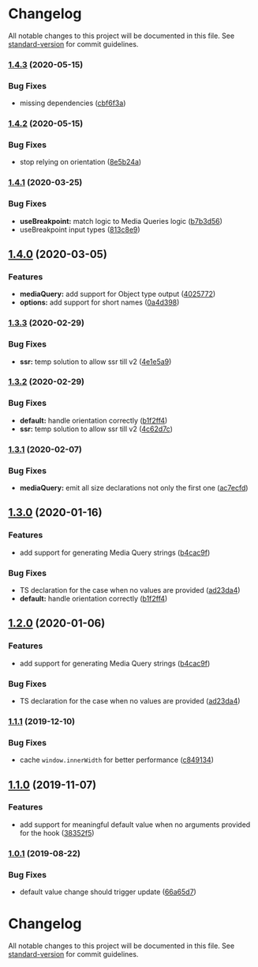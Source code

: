 # Changelog

All notable changes to this project will be documented in this file. See [standard-version](https://github.com/conventional-changelog/standard-version) for commit guidelines.

### [1.4.3](https://github.com/wintercounter/use-breakpoint/compare/v1.4.2...v1.4.3) (2020-05-15)


### Bug Fixes

* missing dependencies ([cbf6f3a](https://github.com/wintercounter/use-breakpoint/commit/cbf6f3a63487b134218f8a374d1d982c7a8d08f0))

### [1.4.2](https://github.com/wintercounter/use-breakpoint/compare/v1.4.1...v1.4.2) (2020-05-15)


### Bug Fixes

* stop relying on orientation ([8e5b24a](https://github.com/wintercounter/use-breakpoint/commit/8e5b24a61f90f5a91f7976bbbac33045454bd853))

### [1.4.1](https://github.com/wintercounter/use-breakpoint/compare/v1.4.0...v1.4.1) (2020-03-25)


### Bug Fixes

* **useBreakpoint:** match logic to Media Queries logic ([b7b3d56](https://github.com/wintercounter/use-breakpoint/commit/b7b3d56ae55859d97005d34a08d70075852789cd))
* useBreakpoint input types ([813c8e9](https://github.com/wintercounter/use-breakpoint/commit/813c8e9cb57ab7f13b69b2c4f41552cc02e30be4))

## [1.4.0](https://github.com/wintercounter/use-breakpoint/compare/v1.3.3...v1.4.0) (2020-03-05)


### Features

* **mediaQuery:** add support for Object type output ([4025772](https://github.com/wintercounter/use-breakpoint/commit/402577293a8818033cd3e8583892da03498e1bf8))
* **options:** add support for short names ([0a4d398](https://github.com/wintercounter/use-breakpoint/commit/0a4d3984f4cf7eb435b69e29dd345b27661b7e44))

### [1.3.3](https://github.com/wintercounter/use-breakpoint/compare/v1.3.2...v1.3.3) (2020-02-29)


### Bug Fixes

* **ssr:** temp solution to allow ssr till v2 ([4e1e5a9](https://github.com/wintercounter/use-breakpoint/commit/4e1e5a9b612f38bf1a5410cf30c23b2401aae275))

### [1.3.2](https://github.com/wintercounter/use-breakpoint/compare/v1.2.1...v1.3.2) (2020-02-29)


### Bug Fixes

* **default:** handle orientation correctly ([b1f2ff4](https://github.com/wintercounter/use-breakpoint/commit/b1f2ff4c1fe7a4e98fce75d3ca406529c59fa53f))
* **ssr:** temp solution to allow ssr till v2 ([4c62d7c](https://github.com/wintercounter/use-breakpoint/commit/4c62d7cf3f638c1de84c989d8561216176d940ec))

### [1.3.1](https://github.com/wintercounter/use-breakpoint/compare/v1.2.1...v1.3.1) (2020-02-07)

### Bug Fixes

* **mediaQuery:** emit all size declarations not only the first one ([ac7ecfd](https://github.com/wintercounter/use-breakpoint/commit/ac7ecfdc27336bb3738c0fcc967efb76b798ddd6))

## [1.3.0](https://github.com/wintercounter/use-breakpoint/compare/v1.2.0...v1.3.0) (2020-01-16)


### Features

* add support for generating Media Query strings ([b4cac9f](https://github.com/wintercounter/use-breakpoint/commit/b4cac9fea59f7e83e17683b839229ee9dfbe164e))


### Bug Fixes

* TS declaration for the case when no values are provided ([ad23da4](https://github.com/wintercounter/use-breakpoint/commit/ad23da4d7e8c5acf8672661e0ba50aae497fc260))
* **default:** handle orientation correctly ([b1f2ff4](https://github.com/wintercounter/use-breakpoint/commit/b1f2ff4c1fe7a4e98fce75d3ca406529c59fa53f))

## [1.2.0](https://github.com/wintercounter/use-breakpoint/compare/v1.1.1...v1.2.0) (2020-01-06)


### Features

* add support for generating Media Query strings ([b4cac9f](https://github.com/wintercounter/use-breakpoint/commit/b4cac9fea59f7e83e17683b839229ee9dfbe164e))


### Bug Fixes

* TS declaration for the case when no values are provided ([ad23da4](https://github.com/wintercounter/use-breakpoint/commit/ad23da4d7e8c5acf8672661e0ba50aae497fc260))

### [1.1.1](https://github.com/wintercounter/use-breakpoint/compare/v1.1.0...v1.1.1) (2019-12-10)


### Bug Fixes

* cache `window.innerWidth` for better performance ([c849134](https://github.com/wintercounter/use-breakpoint/commit/c8491348c08d07ac5cd1139788546d4e664a2ce7))

## [1.1.0](https://github.com/wintercounter/use-breakpoint/compare/v1.0.1...v1.1.0) (2019-11-07)


### Features

* add support for meaningful default value when no arguments provided for the hook ([38352f5](https://github.com/wintercounter/use-breakpoint/commit/38352f5))

### [1.0.1](https://github.com/wintercounter/use-breakpoint/compare/v1.0.0...v1.0.1) (2019-08-22)


### Bug Fixes

* default value change should trigger update ([66a65d7](https://github.com/wintercounter/use-breakpoint/commit/66a65d7))

# Changelog

All notable changes to this project will be documented in this file. See [standard-version](https://github.com/conventional-changelog/standard-version) for commit guidelines.
